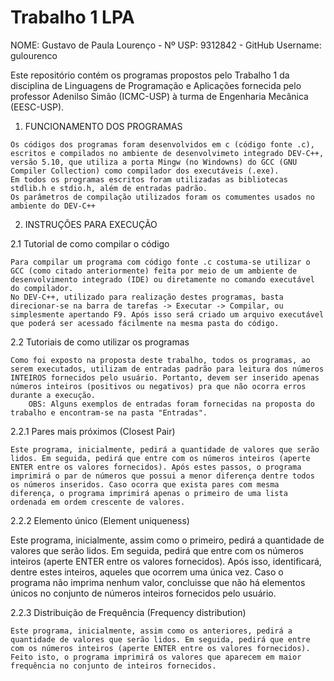 # Trabalho 1 LPA

  NOME: Gustavo de Paula Lourenço           -          Nº USP: 9312842            -         GitHub Username: gulourenco
  
  Este repositório contém os programas propostos pelo Trabalho 1 da disciplina de Linguagens de Programação e Aplicações fornecida pelo professor Adenilso Simão (ICMC-USP) à turma de Engenharia Mecânica (EESC-USP).
  
  1. FUNCIONAMENTO DOS PROGRAMAS

    Os códigos dos programas foram desenvolvidos em c (código fonte .c), escritos e compilados no ambiente de desenvolvimeto integrado DEV-C++, versão 5.10, que utiliza a porta Mingw (no Windowns) do GCC (GNU Compiler Collection) como compilador dos executáveis (.exe). 
    Em todos os programas escritos foram utilizadas as bibliotecas stdlib.h e stdio.h, além de entradas padrão.
    Os parâmetros de compilação utilizados foram os comumentes usados no ambiente do DEV-C++

  2. INSTRUÇÕES PARA EXECUÇÃO

  2.1 Tutorial de como compilar o código
  
    Para compilar um programa com código fonte .c costuma-se utilizar o GCC (como citado anteriormente) feita por meio de um ambiente de desenvolvimento integrado (IDE) ou diretamente no comando executável do compilador. 
    No DEV-C++, utilizado para realização destes programas, basta direcionar-se na barra de tarefas -> Executar -> Compilar, ou simplesmente apertando F9. Após isso será criado um arquivo executável que poderá ser acessado fácilmente na mesma pasta do código.
    
  2.2 Tutoriais de como utilizar os programas
  
    Como foi exposto na proposta deste trabalho, todos os programas, ao serem executados, utilizam de entradas padrão para leitura dos números INTEIROS fornecidos pelo usuário. Portanto, devem ser inserido apenas números inteiros (positivos ou negativos) pra que não ocorra erros durante a execução.
        OBS: Alguns exemplos de entradas foram fornecidas na proposta do trabalho e encontram-se na pasta "Entradas".

  2.2.1 Pares mais próximos (Closest Pair)
    
    Este programa, inicialmente, pedirá a quantidade de valores que serão lidos. Em seguida, pedirá que entre com os números inteiros (aperte ENTER entre os valores fornecidos). Após estes passos, o programa imprimirá o par de números que possui a menor diferença dentre todos os números inseridos. Caso ocorra que exista pares com mesma diferença, o programa imprimirá apenas o primeiro de uma lista ordenada em ordem crescente de valores.
      
  2.2.2 Elemento único (Element uniqueness)
    
   Este programa, inicialmente, assim como o primeiro, pedirá a quantidade de valores que serão lidos. Em seguida, pedirá que entre com os números inteiros (aperte ENTER entre os valores fornecidos). Após isso, identificará, dentre estes inteiros, aqueles que ocorrem uma única vez. Caso o programa não imprima nenhum valor, concluisse que não há elementos únicos no conjunto de números inteiros fornecidos pelo usuário.
      
  2.2.3 Distribuição de Frequência (Frequency distribution)
    
    Este programa, inicialmente, assim como os anteriores, pedirá a quantidade de valores que serão lidos. Em seguida, pedirá que entre com os números inteiros (aperte ENTER entre os valores fornecidos). Feito isto, o programa imprimirá os valores que aparecem em maior frequência no conjunto de inteiros fornecidos.
